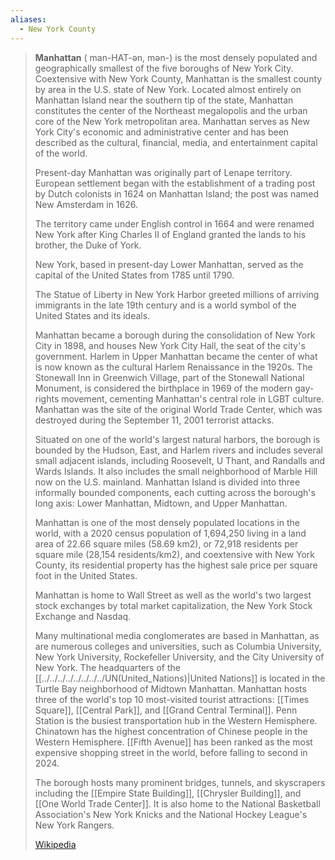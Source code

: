 ```yaml
---
aliases:
  - New York County
---
```


> **Manhattan** (  man-HAT-ən, mən-) is the most densely populated 
> and geographically smallest of the five boroughs of New York City. 
> Coextensive with New York County, Manhattan is the smallest county by area in the U.S. state of New York. 
> Located almost entirely on Manhattan Island near the southern tip of the state, 
> Manhattan constitutes the center of the Northeast megalopolis 
> and the urban core of the New York metropolitan area. 
> Manhattan serves as New York City's economic and administrative center 
> and has been described as the cultural, financial, media, and entertainment capital of the world.
>
> Present-day Manhattan was originally part of Lenape territory. 
> European settlement began with the establishment of a trading post by Dutch colonists in 1624 
> on Manhattan Island; the post was named New Amsterdam in 1626. 
> 
> The territory came under English control in 1664 and were renamed New York 
> after King Charles II of England granted the lands to his brother, the Duke of York. 
> 
> New York, based in present-day Lower Manhattan, 
> served as the capital of the United States from 1785 until 1790. 
> 
> The Statue of Liberty in New York Harbor greeted millions of arriving immigrants 
> in the late 19th century and is a world symbol of the United States and its ideals. 
> 
> Manhattan became a borough during the consolidation of New York City in 1898, 
> and houses New York City Hall, the seat of the city's government. 
> Harlem in Upper Manhattan became the center of 
> what is now known as the cultural Harlem Renaissance in the 1920s. 
> The Stonewall Inn in Greenwich Village, part of the Stonewall National Monument, 
> is considered the birthplace in 1969 of the modern gay-rights movement, 
> cementing Manhattan's central role in LGBT culture. 
> Manhattan was the site of the original World Trade Center, 
> which was destroyed during the September 11, 2001 terrorist attacks.
>
> Situated on one of the world's largest natural harbors, 
> the borough is bounded by the Hudson, East, and Harlem rivers 
> and includes several small adjacent islands, 
> including Roosevelt, U Thant, and Randalls and Wards Islands. 
> It also includes the small neighborhood of Marble Hill now on the U.S. mainland. 
> Manhattan Island is divided into three informally bounded components, 
> each cutting across the borough's long axis: Lower Manhattan, Midtown, and Upper Manhattan. 
> 
> Manhattan is one of the most densely populated locations in the world, 
> with a 2020 census population of 1,694,250 living in a land area of 22.66 square miles (58.69 km2), 
> or 72,918 residents per square mile (28,154 residents/km2), and coextensive with New York County, 
> its residential property has the highest sale price per square foot in the United States.
>
> Manhattan is home to Wall Street as well as the world's two largest stock exchanges 
> by total market capitalization, the New York Stock Exchange and Nasdaq. 
> 
> Many multinational media conglomerates are based in Manhattan, 
> as are numerous colleges and universities, such as Columbia University, 
> New York University, Rockefeller University, and the City University of New York. 
> The headquarters of the [[../../../../../../../../UN(United_Nations)|United Nations]] is located in the Turtle Bay neighborhood of Midtown Manhattan. 
> Manhattan hosts three of the world's top 10 most-visited tourist attractions: 
> [[Times Square]], [[Central Park]], and [[Grand Central Terminal]]. 
> Penn Station is the busiest transportation hub in the Western Hemisphere.  
> Chinatown has the highest concentration of Chinese people in the Western Hemisphere. 
> [[Fifth Avenue]] has been ranked as the most expensive shopping street in the world, 
> before falling to second in 2024. 
> 
> The borough hosts many prominent bridges, tunnels, and skyscrapers 
> including the [[Empire State Building]], [[Chrysler Building]], and [[One World Trade Center]]. 
> It is also home to the National Basketball Association's New York Knicks 
> and the National Hockey League's New York Rangers.
>
> [Wikipedia](https://en.wikipedia.org/wiki/Manhattan)

